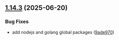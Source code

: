 ## [1.14.3](https://github.com/arpanrec/arpanrec.nebula/compare/1.14.2...1.14.3) (2025-06-20)


### Bug Fixes

* add nodejs and golang global packages ([9ade970](https://github.com/arpanrec/arpanrec.nebula/commit/9ade97029ae4fb2b53510173cea41671d99c5988))
